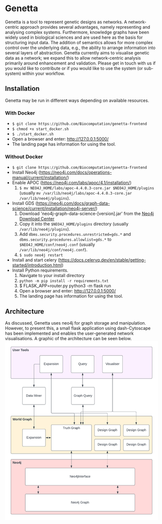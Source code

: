 # Genetta
Genetta is a tool to represent genetic designs as networks. 
A network-centric approach provides several advantages, namely representing and analysing complex systems.
Furthermore, knowledge graphs have been widely used in biological sciences and are used here as the basis for structuring input data. 
The addition of semantics allows for more complex control over the underlying data, e.g., the ability to arrange information into several layers of abstraction.
Genetta currently aims to visualise genetic data as a network; we expand this to allow network-centric analysis primarily around enhancement and validation.
Please get in touch with us if you would like to contribute or if you would like to use the system (or sub-system) within your workflow.

## Installation
Genetta may be run in different ways depending on available resources.
### With Docker
* `$ git clone https://github.com/Biocomputation/genetta-frontend`
* `$ chmod +x start_docker.sh`
* `$ ./start_docker.sh`
*  Open a browser and enter: http://127.0.0.1:5000/
* The landing page has information for using the tool.
### Without Docker
* `$ git clone https://github.com/Biocomputation/genetta-frontend`
*  Install Neo4j (https://neo4j.com/docs/operations-manual/current/installation/)
* Enable APOC (https://neo4j.com/labs/apoc/4.1/installation/)
	1. `$ mv NEO4J_HOME/labs/apoc-4.4.0.3-core.jar $NEO4J_HOME/plugins` (usually `mv /var/lib/neo4j/labs/apoc-4.4.0.3-core.jar /var/lib/neo4j/plugins`).
* Install GDS (https://neo4j.com/docs/graph-data-science/current/installation/neo4j-server/)
	1. Download 'neo4j-graph-data-science-[version].jar' from the [Neo4j Download Center](https://neo4j.com/download-center/#algorithms)
	2. Copy it into the `$NEO4J_HOME/plugins` directory (usually `/var/lib/neo4j/plugins`).
	3. Add `dbms.security.procedures.unrestricted=gds.*` and `dbms.security.procedures.allowlist=gds.*` to `$NEO4J_HOME/conf/neo4j.conf` (usually `/var/lib/neo4j/conf/neo4j.conf`).
	4. `$ sudo neo4j restart`
* Install and start celery (https://docs.celeryq.dev/en/stable/getting-started/introduction.html)
* Install Python requirements.
	1. Navigate to your install directory
	2. `python -m pip install -r requirements.txt`
	3.  $ FLASK_APP=router.py python3 -m flask run
	4.  Open a browser and enter: http://127.0.0.1:5000/
	5.  The landing page has information for using the tool.

## Architecture
As discussed, Genetta uses neo4j for graph storage and manipulation. However, to present this, a small flask application using dash-Cytoscape has been implemented and enables the user-generated network visualisations. A graphic of the architecture can be seen below.
![Alt text](app/assets/arcitecture2.png "Architecture-High-Level")
